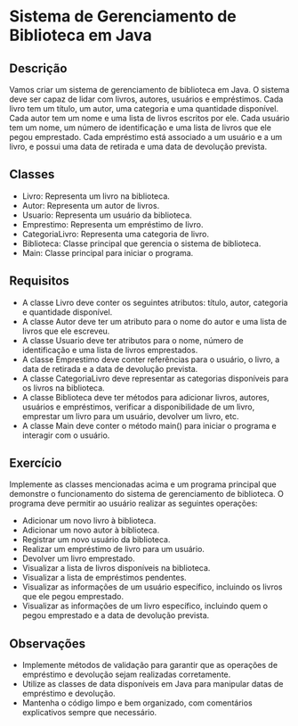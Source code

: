 # Sistema de Gerenciamento de Biblioteca em Java

## Descrição
Vamos criar um sistema de gerenciamento de biblioteca em Java. O sistema deve ser capaz de lidar com livros, autores, usuários e empréstimos. Cada livro tem um título, um autor, uma categoria e uma quantidade disponível. Cada autor tem um nome e uma lista de livros escritos por ele. Cada usuário tem um nome, um número de identificação e uma lista de livros que ele pegou emprestado. Cada empréstimo está associado a um usuário e a um livro, e possui uma data de retirada e uma data de devolução prevista.

## Classes
- Livro: Representa um livro na biblioteca.
- Autor: Representa um autor de livros.
- Usuario: Representa um usuário da biblioteca.
- Emprestimo: Representa um empréstimo de livro.
- CategoriaLivro: Representa uma categoria de livro.
- Biblioteca: Classe principal que gerencia o sistema de biblioteca.
- Main: Classe principal para iniciar o programa.

## Requisitos
- A classe Livro deve conter os seguintes atributos: título, autor, categoria e quantidade disponível.
- A classe Autor deve ter um atributo para o nome do autor e uma lista de livros que ele escreveu.
- A classe Usuario deve ter atributos para o nome, número de identificação e uma lista de livros emprestados.
- A classe Emprestimo deve conter referências para o usuário, o livro, a data de retirada e a data de devolução prevista.
- A classe CategoriaLivro deve representar as categorias disponíveis para os livros na biblioteca.
- A classe Biblioteca deve ter métodos para adicionar livros, autores, usuários e empréstimos, verificar a disponibilidade de um livro, emprestar um livro para um usuário, devolver um livro, etc.
- A classe Main deve conter o método main() para iniciar o programa e interagir com o usuário.

## Exercício
Implemente as classes mencionadas acima e um programa principal que demonstre o funcionamento do sistema de gerenciamento de biblioteca. O programa deve permitir ao usuário realizar as seguintes operações:
- Adicionar um novo livro à biblioteca.
- Adicionar um novo autor à biblioteca.
- Registrar um novo usuário da biblioteca.
- Realizar um empréstimo de livro para um usuário.
- Devolver um livro emprestado.
- Visualizar a lista de livros disponíveis na biblioteca.
- Visualizar a lista de empréstimos pendentes.
- Visualizar as informações de um usuário específico, incluindo os livros que ele pegou emprestado.
- Visualizar as informações de um livro específico, incluindo quem o pegou emprestado e a data de devolução prevista.

## Observações
- Implemente métodos de validação para garantir que as operações de empréstimo e devolução sejam realizadas corretamente.
- Utilize as classes de data disponíveis em Java para manipular datas de empréstimo e devolução.
- Mantenha o código limpo e bem organizado, com comentários explicativos sempre que necessário.
